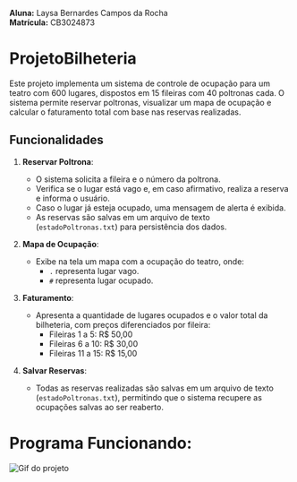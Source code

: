 **Aluna:** Laysa Bernardes Campos da Rocha  
**Matrícula:** CB3024873 

# ProjetoBilheteria

Este projeto implementa um sistema de controle de ocupação para um teatro com 600 lugares, dispostos em 15 fileiras com 40 poltronas cada. O sistema permite reservar poltronas, visualizar um mapa de ocupação e calcular o faturamento total com base nas reservas realizadas.

## Funcionalidades

1. **Reservar Poltrona**:
   - O sistema solicita a fileira e o número da poltrona.
   - Verifica se o lugar está vago e, em caso afirmativo, realiza a reserva e informa o usuário.
   - Caso o lugar já esteja ocupado, uma mensagem de alerta é exibida.
   - As reservas são salvas em um arquivo de texto (`estadoPoltronas.txt`) para persistência dos dados.

2. **Mapa de Ocupação**:
   - Exibe na tela um mapa com a ocupação do teatro, onde:
     - `.` representa lugar vago.
     - `#` representa lugar ocupado.

3. **Faturamento**:
   - Apresenta a quantidade de lugares ocupados e o valor total da bilheteria, com preços diferenciados por fileira:
     - Fileiras 1 a 5: R$ 50,00
     - Fileiras 6 a 10: R$ 30,00
     - Fileiras 11 a 15: R$ 15,00

4. **Salvar Reservas**:
   - Todas as reservas realizadas são salvas em um arquivo de texto (`estadoPoltronas.txt`), permitindo que o sistema recupere as ocupações salvas ao ser reaberto.

# Programa Funcionando:

![Gif do projeto](./bilheteria.gif)
